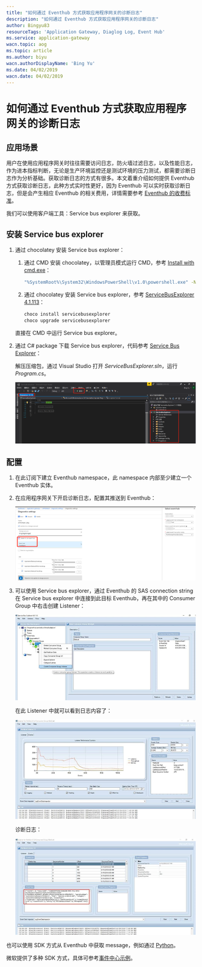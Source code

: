 ```yaml
---
title: "如何通过 Eventhub 方式获取应用程序网关的诊断日志"
description: "如何通过 Eventhub 方式获取应用程序网关的诊断日志"
author: Bingyu83
resourceTags: 'Application Gateway, Diaglog Log, Event Hub'
ms.service: application-gateway
wacn.topic: aog
ms.topic: article
ms.author: biyu
wacn.authorDisplayName: 'Bing Yu'
ms.date: 04/02/2019
wacn.date: 04/02/2019
---
```


# 如何通过 Eventhub 方式获取应用程序网关的诊断日志

## 应用场景

用户在使用应用程序网关时往往需要访问日志，防火墙过滤日志，以及性能日志，作为进本指标判断，无论是生产环境监控还是测试环境的压力测试，都需要诊断日志作为分析基础。获取诊断日志的方式有很多。本文着重介绍如何提供 Eventhub 方式获取诊断日志，此种方式实时性更好，因为 Eventhub 可以实时获取诊断日志，但是会产生相应 Eventhub 的相关费用，详情需要参考 [Eventhub 的收费标准](https://www.azure.cn/zh-cn/pricing/details/event-hubs/)。

我们可以使用客户端工具：Service bus explorer 来获取。

## 安装 Service bus explorer

1. 通过 chocolatey 安装 Service bus explorer：

    1. 通过 CMD 安装 chocolatey，以管理员模式运行 CMD，参考 [Install with cmd.exe](https://chocolatey.org/docs/installation#install-with-cmdexe)：

        ```bash
        "%SystemRoot%\System32\WindowsPowerShell\v1.0\powershell.exe" -NoProfile -InputFormat None -ExecutionPolicy Bypass -Command "iex ((New-Object System.Net.WebClient).DownloadString('https://chocolatey.org/install.ps1'))" && SET "PATH=%PATH%;%ALLUSERSPROFILE%\chocolatey\bin"
        ```

    2. 通过 chocolatey 安装 Service bus explorer，参考 [ServiceBusExplorer 4.1.113](https://chocolatey.org/packages/ServiceBusExplorer)：

        ```bash
        choco install servicebusexplorer
        choco upgrade servicebusexplorer
        ```

    直接在 CMD 中运行 Service bus explorer。

2. 通过 C# package 下载 Service bus explorer，代码参考 [Service Bus Explorer](https://code.msdn.microsoft.com/windowsapps/Service-Bus-Explorer-f2abca5a)：

    解压压缩包，通过 Visual Studio 打开 *ServiceBusExplorer.sln*，运行 *Program.cs*。

    ![01](media/aog-application-gateway-howto-get-diaglog-via-event-hub/01.png "01")

## 配置

1. 在此订阅下建立 Eventhub namespace，此 namespace 内部至少建立一个 Eventhub 实体。

2. 在应用程序网关下开启诊断日志，配置其推送到 Eventhub：

    ![02](media/aog-application-gateway-howto-get-diaglog-via-event-hub/02.png "02")

3. 可以使用 Service bus explorer，通过 Eventhub 的 SAS connection string 在 Service bus explorer 中连接到此目标 Eventhub，再在其中的 Consumer Group 中右击创建 Listener：

    ![03](media/aog-application-gateway-howto-get-diaglog-via-event-hub/03.jpg "03")

    在此 Listener 中就可以看到日志内容了：

    ![04](media/aog-application-gateway-howto-get-diaglog-via-event-hub/04.jpg "04")

    诊断日志：

    ![05](media/aog-application-gateway-howto-get-diaglog-via-event-hub/05.jpg "05")

也可以使用 SDK 方式从 Eventhub 中获取 message，例如通过 [Python](https://docs.azure.cn/zh-cn/event-hubs/event-hubs-python-get-started-receive#install-python-package)。

微软提供了多种 SDK 方式，具体可参考[事件中心示例](https://docs.azure.cn/zh-cn/event-hubs/event-hubs-samples)。